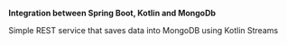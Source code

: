 **Integration between Spring Boot, Kotlin and MongoDb**

Simple REST service that saves data into MongoDB using Kotlin Streams

